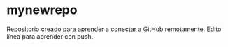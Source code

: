 # mynewrepo
Repositorio creado para aprender a conectar a GitHub remotamente.
Edito línea para aprender con push.